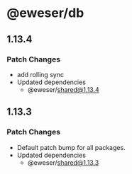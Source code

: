 # @eweser/db

## 1.13.4

### Patch Changes

- add rolling sync
- Updated dependencies
  - @eweser/shared@1.13.4

## 1.13.3

### Patch Changes

- Default patch bump for all packages.
- Updated dependencies
  - @eweser/shared@1.13.3
